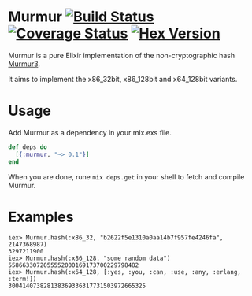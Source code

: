 Murmur [![Build Status](https://travis-ci.org/gmcabrita/murmur.png?branch=master)](https://travis-ci.org/gmcabrita/murmur) [![Coverage Status](https://img.shields.io/coveralls/gmcabrita/murmur.svg)](https://coveralls.io/r/gmcabrita/murmur?branch=master) [![Hex Version](http://img.shields.io/hexpm/v/murmur.svg)](https://hex.pm/packages/murmur)
========

Murmur is a pure Elixir implementation of the non-cryptographic hash [Murmur3](https://code.google.com/p/smhasher/wiki/MurmurHash3).

It aims to implement the x86_32bit, x86_128bit and x64_128bit variants.

# Usage

Add Murmur as a dependency in your mix.exs file.

```elixir
def deps do
  [{:murmur, "~> 0.1"}]
end
```

When you are done, rune `mix deps.get` in your shell to fetch and compile Murmur.


# Examples

```iex
iex> Murmur.hash(:x86_32, "b2622f5e1310a0aa14b7f957fe4246fa", 2147368987)
3297211900
iex> Murmur.hash(:x86_128, "some random data")
5586633072055552000169173700229798482
iex> Murmur.hash(:x64_128, [:yes, :you, :can, :use, :any, :erlang, :term!])
300414073828138369336317731503972665325
```
